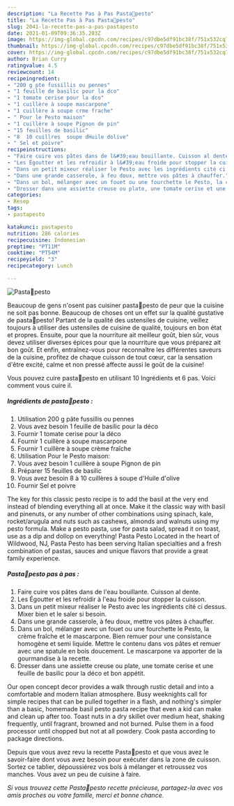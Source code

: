 ```yaml
---
description: "La Recette Pas à Pas Pasta🌿pesto"
title: "La Recette Pas à Pas Pasta🌿pesto"
slug: 2041-la-recette-pas-a-pas-pastapesto
date: 2021-01-09T09:36:35.203Z
image: https://img-global.cpcdn.com/recipes/c97dbe5df91bc38f/751x532cq70/pasta🌿pesto-photo-principale-de-la-recette.jpg
thumbnail: https://img-global.cpcdn.com/recipes/c97dbe5df91bc38f/751x532cq70/pasta🌿pesto-photo-principale-de-la-recette.jpg
cover: https://img-global.cpcdn.com/recipes/c97dbe5df91bc38f/751x532cq70/pasta🌿pesto-photo-principale-de-la-recette.jpg
author: Brian Curry
ratingvalue: 4.5
reviewcount: 14
recipeingredient:
- "200 g pte fussillis ou pennes"
- "1 feuille de basilic pour la dco"
- "1 tomate cerise pour la dco"
- "1 cuillère à soupe mascarpone"
- "1 cuillère à soupe crme frache"
- " Pour le Pesto maison"
- "1 cuillère à soupe Pignon de pin"
- "15 feuilles de basilic"
- "8  10 cuillres  soupe dHuile dolive"
- " Sel et poivre"
recipeinstructions:
- "Faire cuire vos pâtes dans de l&#39;eau bouillante. Cuisson al dente."
- "Les Égoutter et les refroidir à l&#39;eau froide pour stopper la cuisson."
- "Dans un petit mixeur réaliser le Pesto avec les ingrédients cité ci dessus. Mixer bien et le saler si besoin."
- "Dans une grande casserole, à feu doux, mettre vos pâtes à chauffer."
- "Dans un bol, mélanger avec un fouet ou une fourchette le Pesto, la crème fraîche et le mascarpone. Bien remuer pour une consistance homogène et semi liquide. Mettre le contenu dans vos pâtes et remuer avec une spatule en bois doucement. Le mascarpone va apporter de la gourmandise à la recette."
- "Dresser dans une assiette creuse ou plate, une tomate cerise et une feuille de basilic pour la déco et bon appétit."
categories:
- Resep
tags:
- pastapesto

katakunci: pastapesto 
nutrition: 286 calories
recipecuisine: Indonesian
preptime: "PT11M"
cooktime: "PT54M"
recipeyield: "3"
recipecategory: Lunch

---
```



![Pasta🌿pesto](https://img-global.cpcdn.com/recipes/c97dbe5df91bc38f/751x532cq70/pasta🌿pesto-photo-principale-de-la-recette.jpg)

Beaucoup de gens n'osent pas cuisiner pasta🌿pesto de peur que la cuisine ne soit pas bonne. Beaucoup de choses ont un effet sur la qualité gustative de pasta🌿pesto! Partant de la qualité des ustensiles de cuisine, veillez toujours à utiliser des ustensiles de cuisine de qualité, toujours en bon état et propres. Ensuite, pour que la nourriture ait meilleur goût, bien sûr, vous devez utiliser diverses épices pour que la nourriture que vous préparez ait bon goût. Et enfin, entraînez-vous pour reconnaître les différentes saveurs de la cuisine, profitez de chaque cuisson de tout cœur, car la sensation d'être excité, calme et non pressé affecte aussi le goût de la cuisine!

<!--inarticleads1-->

Vous pouvez cuire pasta🌿pesto en utilisant 10 Ingrédients et 6 pas. Voici comment vous cuire il.

##### Ingrédients de pasta🌿pesto :

1. Utilisation 200 g pâte fussillis ou pennes
1. Vous avez besoin 1 feuille de basilic pour la déco
1. Fournir 1 tomate cerise pour la déco
1. Fournir 1 cuillère à soupe mascarpone
1. Fournir 1 cuillère à soupe crème fraîche
1. Utilisation  Pour le Pesto maison:
1. Vous avez besoin 1 cuillère à soupe Pignon de pin
1. Préparer 15 feuilles de basilic
1. Vous avez besoin 8 à 10 cuillères à soupe d&#39;Huile d&#39;olive
1. Fournir  Sel et poivre


The key for this classic pesto recipe is to add the basil at the very end instead of blending everything all at once. Make it the classic way with basil and pinenuts, or any number of other combinations using spinach, kale, rocket/arugula and nuts such as cashews, almonds and walnuts using my pesto formula. Make a pesto pasta, use for pasta salad, spread it on toast, use as a dip and dollop on everything! Pasta Pesto Located in the heart of Wildwood, NJ, Pasta Pesto has been serving Italian specialties and a fresh combination of pastas, sauces and unique flavors that provide a great family experience. 

<!--inarticleads2-->

##### Pasta🌿pesto pas à pas :

1. Faire cuire vos pâtes dans de l&#39;eau bouillante. Cuisson al dente.
1. Les Égoutter et les refroidir à l&#39;eau froide pour stopper la cuisson.
1. Dans un petit mixeur réaliser le Pesto avec les ingrédients cité ci dessus. Mixer bien et le saler si besoin.
1. Dans une grande casserole, à feu doux, mettre vos pâtes à chauffer.
1. Dans un bol, mélanger avec un fouet ou une fourchette le Pesto, la crème fraîche et le mascarpone. Bien remuer pour une consistance homogène et semi liquide. Mettre le contenu dans vos pâtes et remuer avec une spatule en bois doucement. Le mascarpone va apporter de la gourmandise à la recette.
1. Dresser dans une assiette creuse ou plate, une tomate cerise et une feuille de basilic pour la déco et bon appétit.


Our open concept decor provides a walk through rustic detail and into a comfortable and modern Italian atmosphere. Busy weeknights call for simple recipes that can be pulled together in a flash, and nothing&#39;s simpler than a basic, homemade basil pesto pasta recipe that even a kid can make and clean up after too. Toast nuts in a dry skillet over medium heat, shaking frequently, until fragrant, browned and not burned. Pulse them in a food processor until chopped but not at all powdery. Cook pasta according to package directions. 

<!--inarticleads1-->

<p>
Depuis que vous avez revu la recette Pasta🌿pesto et que vous avez le savoir-faire dont vous avez besoin pour exécuter dans la zone de cuisson. Sortez ce tablier, dépoussiérez vos bols à mélanger et retroussez vos manches. Vous avez un peu de cuisine à faire.
</p>

<p>
<i>Si vous trouvez cette Pasta🌿pesto recette précieuse, partagez-la avec vos amis proches ou votre famille, merci et bonne chance.</i>
</p>
